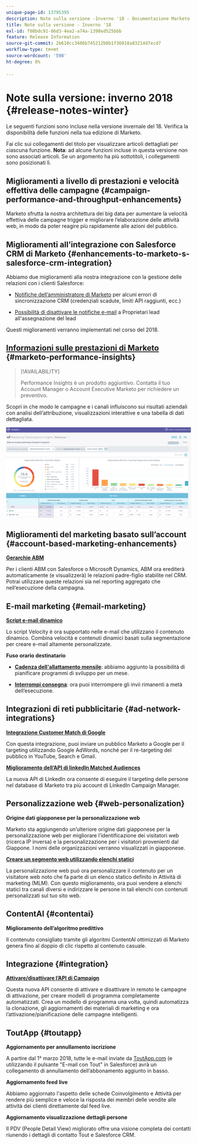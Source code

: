 ```yaml
---
unique-page-id: 13795395
description: Note sulla versione -Inverno '18 - Documentazione Marketo - Documentazione del prodotto
title: Note sulla versione - Inverno '18
exl-id: f08bdc91-86d3-4ea2-a74a-1398ed525bbb
feature: Release Information
source-git-commit: 2b610cc3486b745212b0b1f36018a83214d7ecd7
workflow-type: tm+mt
source-wordcount: '598'
ht-degree: 0%

---
```


# Note sulla versione: inverno 2018 {#release-notes-winter}

Le seguenti funzioni sono incluse nella versione invernale del 18. Verifica la disponibilità delle funzioni nella tua edizione di Marketo.

Fai clic sui collegamenti del titolo per visualizzare articoli dettagliati per ciascuna funzione. **Nota**: ad alcune funzioni incluse in questa versione non sono associati articoli. Se un argomento ha più sottotitoli, i collegamenti sono posizionati lì.

## Miglioramenti a livello di prestazioni e velocità effettiva delle campagne {#campaign-performance-and-throughput-enhancements}

Marketo sfrutta la nostra architettura dei big data per aumentare la velocità effettiva delle campagne trigger e migliorare l’elaborazione delle attività web, in modo da poter reagire più rapidamente alle azioni del pubblico.

## Miglioramenti all’integrazione con Salesforce CRM di Marketo {#enhancements-to-marketo-s-salesforce-crm-integration}

Abbiamo due miglioramenti alla nostra integrazione con la gestione delle relazioni con i clienti Salesforce:

* [Notifiche dell’amministratore di Marketo](/help/marketo/product-docs/core-marketo-concepts/miscellaneous/understanding-notifications/notification-types.md) per alcuni errori di sincronizzazione CRM (credenziali scadute, limiti API raggiunti, ecc.)

* [Possibilità di disattivare le notifiche e-mail](/help/marketo/product-docs/crm-sync/salesforce-sync/setup/optional-steps/turn-off-email-notifications-to-lead-owner.md) a Proprietari lead all&#39;assegnazione del lead

Questi miglioramenti verranno implementati nel corso del 2018.

## [Informazioni sulle prestazioni di Marketo](/help/marketo/product-docs/reporting/performance-insights/performance-insights-overview.md) {#marketo-performance-insights}

>[!AVAILABILITY]
>
>Performance Insights è un prodotto aggiuntivo. Contatta il tuo Account Manager o Account Executive Marketo per richiedere un preventivo.

Scopri in che modo le campagne e i canali influiscono sui risultati aziendali con analisi dell’attribuzione, visualizzazioni interattive e una tabella di dati dettagliata.

![](assets/image2018-2-5-7-3a55-3a46.png)

## Miglioramenti del marketing basato sull’account {#account-based-marketing-enhancements}

**[Gerarchie ABM](/help/marketo/product-docs/target-account-management/target/named-accounts/tam-hierarchies.md)**

Per i clienti ABM con Salesforce o Microsoft Dynamics, ABM ora erediterà automaticamente (e visualizzerà) le relazioni padre-figlio stabilite nel CRM. Potrai utilizzare queste relazioni sia nel reporting aggregato che nell’esecuzione della campagna.

## E-mail marketing {#email-marketing}

**[Script e-mail dinamico](/help/marketo/product-docs/email-marketing/general/using-tokens/create-an-email-script-token.md)**

Lo script Velocity è ora supportato nelle e-mail che utilizzano il contenuto dinamico. Combina velocità e contenuti dinamici basati sulla segmentazione per creare e-mail altamente personalizzate.

**Fuso orario destinatario**

* **[Cadenza dell&#39;allattamento mensile](/help/marketo/product-docs/email-marketing/email-programs/email-program-actions/scheduling-with-recipient-time-zone/schedule-email-programs-with-recipient-time-zone.md)**: abbiamo aggiunto la possibilità di pianificare programmi di sviluppo per un mese.

* **[Interrompi consegna](/help/marketo/product-docs/email-marketing/email-programs/email-program-actions/scheduling-with-recipient-time-zone/abort-delivery-of-email-programs-scheduled-with-recipient-time-zone.md)**: ora puoi interrompere gli invii rimanenti a metà dell’esecuzione.

## Integrazioni di reti pubblicitarie {#ad-network-integrations}

**[Integrazione Customer Match di Google](/help/marketo/product-docs/demand-generation/ad-network-integrations/add-google-customer-match-as-a-launchpoint-service.md)**

Con questa integrazione, puoi inviare un pubblico Marketo a Google per il targeting utilizzando Google AdWords, nonché per il re-targeting del pubblico in YouTube, Search e Gmail.

**[Miglioramento dell’API di linkedIn Matched Audiences](/help/marketo/product-docs/demand-generation/ad-network-integrations/add-linkedin-matched-audiences-as-a-launchpoint-service.md)**

La nuova API di LinkedIn ora consente di eseguire il targeting delle persone nel database di Marketo tra più account di LinkedIn Campaign Manager.

## Personalizzazione web {#web-personalization}

**Origine dati giapponese per la personalizzazione web**

Marketo sta aggiungendo un’ulteriore origine dati giapponese per la personalizzazione web per migliorare l’identificazione dei visitatori web (ricerca IP inversa) e la personalizzazione per i visitatori provenienti dal Giappone. I nomi delle organizzazioni verranno visualizzati in giapponese.

**[Creare un segmento web utilizzando elenchi statici](/help/marketo/product-docs/web-personalization/using-web-segments/create-a-segment-using-a-static-list.md)**

La personalizzazione web può ora personalizzare il contenuto per un visitatore web noto che fa parte di un elenco statico definito in Attività di marketing (MLM). Con questo miglioramento, ora puoi vendere a elenchi statici tra canali diversi e indirizzare le persone in tali elenchi con contenuti personalizzati sul tuo sito web.

## ContentAI {#contentai}

**Miglioramento dell’algoritmo predittivo**

Il contenuto consigliato tramite gli algoritmi ContentAI ottimizzati di Marketo genera fino al doppio di clic rispetto al contenuto casuale.

## Integrazione {#integration}

**[Attivare/disattivare l’API di Campaign](https://experienceleague.adobe.com/en/docs/marketo-developer/marketo/rest/assets/smart-campaigns)**

Questa nuova API consente di attivare e disattivare in remoto le campagne di attivazione, per creare modelli di programma completamente automatizzati. Crea un modello di programma una volta, quindi automatizza la clonazione, gli aggiornamenti dei materiali di marketing e ora l’attivazione/pianificazione delle campagne intelligenti.

## ToutApp {#toutapp}

**Aggiornamento per annullamento iscrizione**

A partire dal 1° marzo 2018, tutte le e-mail inviate da [ToutApp.com](https://ToutApp.com) (e utilizzando il pulsante &quot;E-mail con Tout&quot; in Salesforce) avrà un collegamento di annullamento dell’abbonamento aggiunto in basso.

**Aggiornamento feed live**

Abbiamo aggiornato l&#39;aspetto delle schede Coinvolgimento e Attività per rendere più semplice e veloce la risposta dei membri delle vendite alle attività dei clienti direttamente dal feed live.

**Aggiornamento visualizzazione dettagli persone**

Il PDV (People Detail View) migliorato offre una visione completa dei contatti riunendo i dettagli di contatto Tout e Salesforce CRM.
